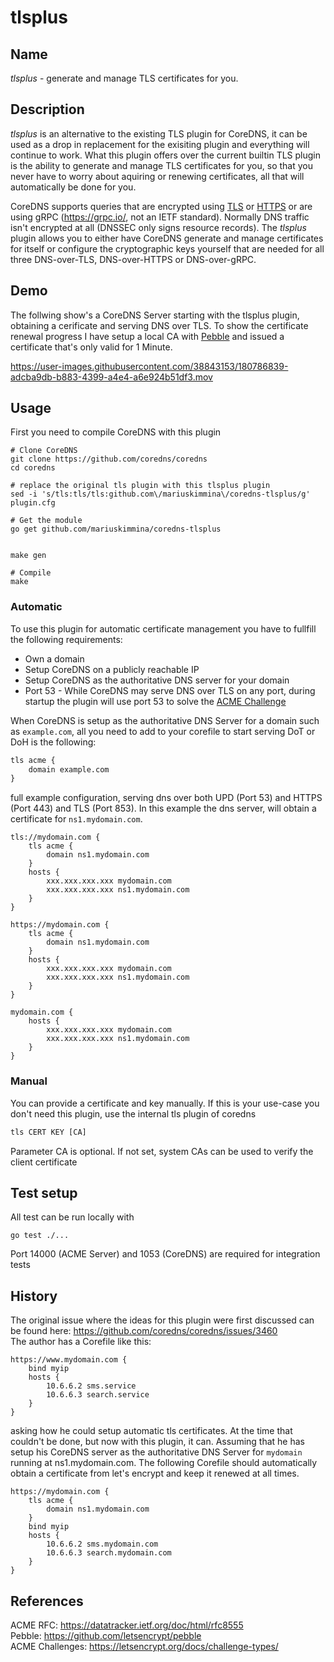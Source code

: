 # tlsplus

## Name

*tlsplus* - generate and manage TLS certificates for you.

## Description

*tlsplus* is an alternative to the existing TLS plugin for CoreDNS, it can be used as a drop in replacement for the exisiting plugin and everything will continue to work.
What this plugin offers over the current builtin TLS plugin is the ability to generate and manage TLS certificates for you, so that you never have to worry about aquiring or renewing certificates,
all that will automatically be done for you.

CoreDNS supports queries that are encrypted using [TLS](https://datatracker.ietf.org/doc/html/rfc7858) or [HTTPS](https://datatracker.ietf.org/doc/html/rfc8484)
or are using gRPC (https://grpc.io/, not an IETF standard). Normally DNS traffic isn't encrypted at all (DNSSEC only signs resource records).
The *tlsplus* plugin allows you to either have CoreDNS generate and manage certificates for itself or configure the cryptographic keys yourself that are needed for all three
DNS-over-TLS, DNS-over-HTTPS or DNS-over-gRPC.

## Demo

The follwing show's a CoreDNS Server starting with the tlsplus plugin, obtaining a cerificate and serving DNS over TLS. 
To show the certificate renewal progress I have setup a local CA with [Pebble][Pebble] and issued a certificate that's only valid for 1 Minute.

https://user-images.githubusercontent.com/38843153/180786839-adcba9db-b883-4399-a4e4-a6e924b51df3.mov

## Usage

First you need to compile CoreDNS with this plugin

```
# Clone CoreDNS
git clone https://github.com/coredns/coredns
cd coredns

# replace the original tls plugin with this tlsplus plugin
sed -i 's/tls:tls/tls:github.com\/mariuskimmina\/coredns-tlsplus/g' plugin.cfg

# Get the module
go get github.com/mariuskimmina/coredns-tlsplus


make gen

# Compile
make
```

### Automatic

To use this plugin for automatic certificate management you have to fullfill the following requirements:
* Own a domain
* Setup CoreDNS on a publicly reachable IP
* Setup CoreDNS as the authoritative DNS server for your domain
* Port 53 - While CoreDNS may serve DNS over TLS on any port, during startup the plugin will use port 53 to solve the [ACME Challenge][Challenge]

When CoreDNS is setup as the authoritative DNS Server for a domain such as `example.com`, all you need to add to your corefile to start serving DoT or DoH is the following:

~~~ txt
tls acme {
    domain example.com
}
~~~

full example configuration, serving dns over both UPD (Port 53) and HTTPS (Port 443) and TLS (Port 853). 
In this example the dns server, will obtain a certificate for `ns1.mydomain.com`.

```
tls://mydomain.com {
    tls acme {
        domain ns1.mydomain.com
    }
    hosts {
        xxx.xxx.xxx.xxx mydomain.com
        xxx.xxx.xxx.xxx ns1.mydomain.com
    }
}

https://mydomain.com {
    tls acme {
        domain ns1.mydomain.com
    }
    hosts {
        xxx.xxx.xxx.xxx mydomain.com
        xxx.xxx.xxx.xxx ns1.mydomain.com
    }
}

mydomain.com {
    hosts {
        xxx.xxx.xxx.xxx mydomain.com
        xxx.xxx.xxx.xxx ns1.mydomain.com
    }
}
```


### Manual
You can provide a certificate and key manually. If this is your use-case you don't need this plugin, use the internal tls plugin of coredns

~~~ txt
tls CERT KEY [CA]
~~~

Parameter CA is optional. If not set, system CAs can be used to verify the client certificate

## Test setup

All test can be run locally with

```
go test ./...
```

Port 14000 (ACME Server) and 1053 (CoreDNS) are required for integration tests


## History

The original issue where the ideas for this plugin were first discussed can be found here: https://github.com/coredns/coredns/issues/3460  
The author has a Corefile like this:

```
https://www.mydomain.com {
    bind myip
    hosts {
        10.6.6.2 sms.service
        10.6.6.3 search.service
    }
}
```

asking how he could setup automatic tls certificates. At the time that couldn't be done, but now with this plugin, it can.
Assuming that he has setup his CoreDNS server as the authoritative DNS Server for `mydomain` running at ns1.mydomain.com.
The following Corefile should automatically obtain a certificate from let's encrypt and keep it renewed at all times.

```
https://mydomain.com {
    tls acme {
        domain ns1.mydomain.com
    }
    bind myip
    hosts {
        10.6.6.2 sms.mydomain.com
        10.6.6.3 search.mydomain.com
    }
}
```

## References
ACME RFC: https://datatracker.ietf.org/doc/html/rfc8555  
Pebble: https://github.com/letsencrypt/pebble  
ACME Challenges: https://letsencrypt.org/docs/challenge-types/  

[ACME]: https://datatracker.ietf.org/doc/html/rfc8555
[Let's Encrypt]: https://letsencrypt.org/
[client-server]: https://en.wikipedia.org/wiki/Client%E2%80%93server_model
[Pebble]: https://github.com/letsencrypt/pebble
[Challenge]: https://letsencrypt.org/docs/challenge-types/  
